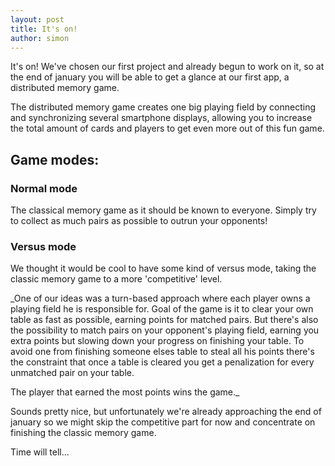 ```yaml
---
layout: post
title: It's on!
author: simon
---
```


It's on! We've chosen our first project and already begun to work on it, so at the end of january you will be able to get a glance at our first app, a distributed memory game.

The distributed memory game creates one big playing field by connecting and synchronizing several smartphone displays, allowing you to increase the total amount of cards and players to get even more out of this fun game.

## Game modes:

### Normal mode

The classical memory game as it should be known to everyone. Simply try to collect as much pairs as possible to outrun your opponents!

### Versus mode

We thought it would be cool to have some kind of versus mode, taking the classic memory game to a more 'competitive' level.

_One of our ideas was a turn-based approach where each player owns a playing field he is responsible for.
Goal of the game is it to clear your own table as fast as possible, earning points for matched pairs. But there's also the possibility to match pairs on your opponent's playing field, earning you extra points but slowing down your progress on finishing your table.
To avoid one from finishing someone elses table to steal all his points there's the constraint that once a table is cleared you get a penalization for every unmatched pair on your table.

The player that earned the most points wins the game._

Sounds pretty nice, but unfortunately we're already approaching the end of january so we might skip the competitive part for now and concentrate on finishing the classic memory game.

Time will tell...
